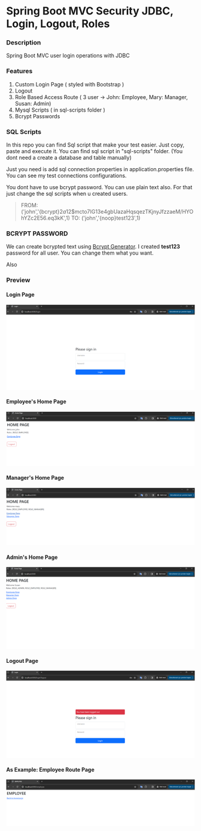 # Spring Boot MVC Security JDBC, Login, Logout, Roles

### Description
Spring Boot MVC user login operations with JDBC

### Features

1. Custom Login Page ( styled with Bootstrap )
2. Logout
3. Role Based Access Route ( 3 user -> John: Employee, Mary: Manager, Susan: Admin)
4. Mysql Scripts ( in sql-scripts folder )
5. Bcrypt Passwords

### SQL Scripts

In this repo you can find Sql script that make your test easier. Just copy, paste and execute it. You can find sql script in "sql-scripts" folder. (You dont need a create a database and table manually)

Just you need is add sql connection properties in application.properties file. You can see my test connections configurations.

You dont have to use bcrypt password. You can use plain text also. For that just change the sql scripts when u created users. 

> FROM: ('john','{bcrypt}$2a$12$mcto7IG13e4gbUazaHqsqezTKjnyJfzzaeM/HYOhYZc2E56.eq3kK',1)
> TO: ('john','{noop}test123',1)

### BCRYPT PASSWORD

We can create bcrypted text using [Bcrypt Generator](https://bcrypt-generator.com/). I created **test123** password for all user. You can change them what you want.

Also 

### Preview

#### Login Page

![list](https://raw.githubusercontent.com/ademberk90/spring-boot-mvc-jdbc-login-logout/main/images/login.PNG)


#### Employee's Home Page

![list](https://raw.githubusercontent.com/ademberk90/spring-boot-mvc-jdbc-login-logout/main/images/john.PNG)


#### Manager's Home Page

![list](https://raw.githubusercontent.com/ademberk90/spring-boot-mvc-jdbc-login-logout/main/images/mary.PNG)


#### Admin's Home Page

![list](https://raw.githubusercontent.com/ademberk90/spring-boot-mvc-jdbc-login-logout/main/images/susan.PNG)


#### Logout Page

![list](https://raw.githubusercontent.com/ademberk90/spring-boot-mvc-jdbc-login-logout/main/images/logout.PNG)


#### As Example: Employee Route Page

![list](https://raw.githubusercontent.com/ademberk90/spring-boot-mvc-jdbc-login-logout/main/images/employeepage.PNG)



